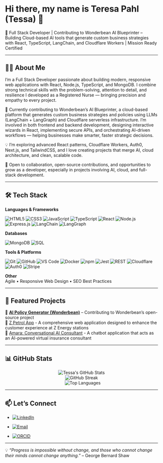 # Hi there, my name is Teresa Pahl (Tessa) 👋  

🚀 Full Stack Developer | Contributing to Wonderbean AI Blueprinter – Building Cloud-based AI tools that generate custom business strategies with React, TypeScript, LangChain, and Cloudflare Workers | Mission Ready Certified

---

## 🧑‍💻 About Me  

I’m a Full Stack Developer passionate about building modern, responsive web applications with React, Node.js, TypeScript, and MongoDB. I combine strong technical skills with the problem-solving, attention to detail, and resilience I developed as a Registered Nurse — bringing precision and empathy to every project.

🌟 Currently contributing to Wonderbean’s AI Blueprinter, a cloud-based platform that generates custom business strategies and policies using LLMs (LangChain + LangGraph) and Cloudflare serverless infrastructure. I’m involved in both frontend and backend development, designing interactive wizards in React, implementing secure APIs, and orchestrating AI-driven workflows — helping businesses make smarter, faster strategic decisions.

💡 I’m exploring advanced React patterns, Cloudflare Workers, Auth0, Next.js, and TailwindCSS, and I love creating projects that merge AI, cloud architecture, and clean, scalable code.

🤝 Open to collaboration, open-source contributions, and opportunities to grow as a developer, especially in projects involving AI, cloud, and full-stack development.

---

## 🛠️ Tech Stack 

<p align="center">

**Languages & Frameworks** <br>

![HTML5](https://img.shields.io/badge/HTML5-E34F26?logo=html5&logoColor=white)
![CSS3](https://img.shields.io/badge/CSS3-1572B6?logo=css3&logoColor=white)
![JavaScript](https://img.shields.io/badge/JavaScript-F7DF1E?logo=javascript&logoColor=black)
![TypeScript](https://img.shields.io/badge/TypeScript-007ACC?logo=typescript&logoColor=white)
![React](https://img.shields.io/badge/React-20232A?logo=react&logoColor=61DAFB)
![Node.js](https://img.shields.io/badge/Node.js-43853D?logo=node.js&logoColor=white)
![Express.js](https://img.shields.io/badge/Express.js-404D59?logo=express&logoColor=white)
![LangChain](https://img.shields.io/badge/LangChain-224422?logo=chainlink&logoColor=white)
![LangGraph](https://img.shields.io/badge/LangGraph-991199?logo=nodered&logoColor=white)
<br>

**Databases** <br>

![MongoDB](https://img.shields.io/badge/MongoDB-4EA94B?logo=mongodb&logoColor=white)
![SQL](https://img.shields.io/badge/SQL-336791?logo=postgresql&logoColor=white)
<br>

**Tools & Platforms** <br>

![Git](https://img.shields.io/badge/Git-F05032?logo=git&logoColor=white)
![GitHub](https://img.shields.io/badge/GitHub-181717?logo=github&logoColor=white)
![VS Code](https://img.shields.io/badge/VS%20Code-0078D4?logo=visual-studio-code&logoColor=white)
![Docker](https://img.shields.io/badge/Docker-2496ED?logo=docker&logoColor=white)
![npm](https://img.shields.io/badge/npm-CB3837?logo=npm&logoColor=white)
![Jest](https://img.shields.io/badge/Jest-C21325?logo=jest&logoColor=white)
![REST](https://img.shields.io/badge/REST-02569B?logo=rest&logoColor=white)
![Cloudflare](https://img.shields.io/badge/Cloudflare-F38020?logo=cloudflare&logoColor=white)
![Auth0](https://img.shields.io/badge/Auth0-EB5424?logo=auth0&logoColor=white)
![Stripe](https://img.shields.io/badge/Stripe-635BFF?logo=stripe&logoColor=white)
<br>

**Other** <br>
Agile • Responsive Web Design • SEO Best Practices
</p>

---

## 🌟 Featured Projects   

🔹 [**AI Policy Generator (Wonderbean)**](https://github.com/Wonderbean/AI-Policy-Generator) – Contributing to Wonderbean’s open-source project
<br>
🔹 [Z Petrol App](https://github.com/VikingQueen85/LVL5-Mission-05-Phase-02) - A comprehensive web application designed to enhance the customer experience at Z Energy stations
<br>
🔹 [Amara: Conversational AI Consultant](https://github.com/VikingQueen85/Mission-04.git) - A chatbot application that acts as an AI-powered virtual insurance consultant

---

## 📊 GitHub Stats  

<p align="center">
  <img src="https://github-readme-stats.vercel.app/api?username=VikingQueen85&show_icons=true&theme=tokyonight" alt="Tessa's GitHub Stats" />
  <br/>
  <img src="https://github-readme-streak-stats.herokuapp.com/?user=VikingQueen85&theme=tokyonight" alt="GitHub Streak" />
  <br/>
  <img src="https://github-readme-stats.vercel.app/api/top-langs/?username=VikingQueen85&layout=compact&theme=tokyonight" alt="Top Languages" />
</p>

---

## 📫 Let’s Connect  


- [![LinkedIn](https://img.shields.io/badge/LinkedIn-blue?logo=linkedin&logoColor=white)](https://www.linkedin.com/in/teresa-pahl-7a1654318/)  

- [![Email](https://img.shields.io/badge/Email-D14836?logo=gmail&logoColor=white)](mailto:missrn1985@gmail.com)  

- [![ORCID](https://img.shields.io/badge/ORCID-A6CE39?logo=orcid&logoColor=white)](https://orcid.org/0009-0008-7971-6904)  

---

💡 *“Progress is impossible without change, and those who cannot change their minds cannot change anything.”* – George Bernard Shaw
